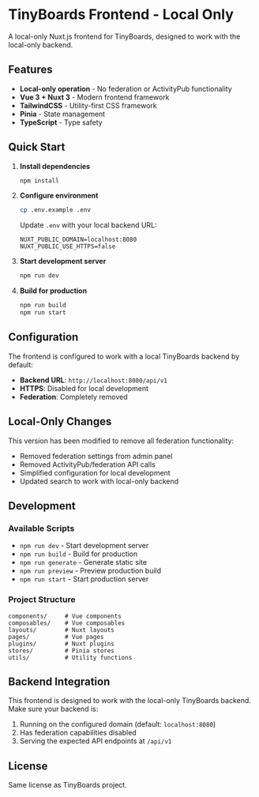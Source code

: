 # TinyBoards Frontend - Local Only

A local-only Nuxt.js frontend for TinyBoards, designed to work with the local-only backend.

## Features

- **Local-only operation** - No federation or ActivityPub functionality
- **Vue 3 + Nuxt 3** - Modern frontend framework
- **TailwindCSS** - Utility-first CSS framework
- **Pinia** - State management
- **TypeScript** - Type safety

## Quick Start

1. **Install dependencies**
   ```bash
   npm install
   ```

2. **Configure environment**
   ```bash
   cp .env.example .env
   ```
   
   Update `.env` with your local backend URL:
   ```env
   NUXT_PUBLIC_DOMAIN=localhost:8080
   NUXT_PUBLIC_USE_HTTPS=false
   ```

3. **Start development server**
   ```bash
   npm run dev
   ```

4. **Build for production**
   ```bash
   npm run build
   npm run start
   ```

## Configuration

The frontend is configured to work with a local TinyBoards backend by default:

- **Backend URL**: `http://localhost:8080/api/v1`  
- **HTTPS**: Disabled for local development
- **Federation**: Completely removed

## Local-Only Changes

This version has been modified to remove all federation functionality:

- Removed federation settings from admin panel
- Removed ActivityPub/federation API calls  
- Simplified configuration for local development
- Updated search to work with local-only backend

## Development

### Available Scripts

- `npm run dev` - Start development server
- `npm run build` - Build for production
- `npm run generate` - Generate static site
- `npm run preview` - Preview production build
- `npm run start` - Start production server

### Project Structure

```
components/     # Vue components
composables/    # Vue composables
layouts/        # Nuxt layouts  
pages/          # Vue pages
plugins/        # Nuxt plugins
stores/         # Pinia stores
utils/          # Utility functions
```

## Backend Integration

This frontend is designed to work with the local-only TinyBoards backend. Make sure your backend is:

1. Running on the configured domain (default: `localhost:8080`)
2. Has federation capabilities disabled
3. Serving the expected API endpoints at `/api/v1`

## License

Same license as TinyBoards project.